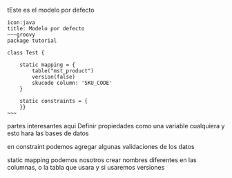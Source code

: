 tEste es el modelo por defecto

```ad-info
icon:java
title: Modelo por defecto
~~~groovy
package tutorial  
  
class Test {  

    static mapping = {
        table("mst_product")
        version(false)
        skucode column: 'SKU_CODE'
    }

    static constraints = {  
    }}
~~~

```

partes interesantes aqui
Definir propiedades como una variable cualquiera y esto hara las bases de datos

en constraint podemos agregar algunas validaciones de los datos 

static mapping podemos nosotros crear nombres diferentes en las columnas, o la tabla que usara y si usaremos versiones
